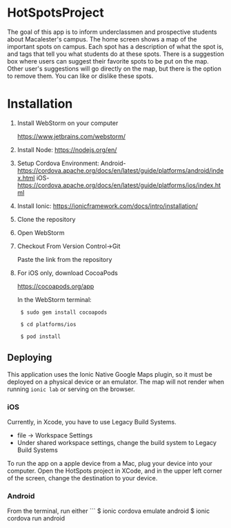 # HotSpotsProject
The goal of this app is to inform underclassmen and prospective students about Macalester's campus. The home screen shows a map of the important spots on campus. Each spot has a description of what the spot is, and tags that
tell you what students do at these spots. There is a suggestion box where users can suggest their favorite spots to be 
put on the map. Other user's suggestions will go directly on the map, but there is the option to remove them. You can 
like or dislike these spots. 

# Installation
1. Install WebStorm on your computer

      https://www.jetbrains.com/webstorm/
2. Install Node: https://nodejs.org/en/
        
3. Setup Cordova Environment:
        Android- https://cordova.apache.org/docs/en/latest/guide/platforms/android/index.html
        iOS- https://cordova.apache.org/docs/en/latest/guide/platforms/ios/index.html
       
4. Install Ionic:
        https://ionicframework.com/docs/intro/installation/
        
4. Clone the repository
5. Open WebStorm
6. Checkout From Version Control->Git 

      Paste the link from the repository
      
7. For iOS only, download CocoaPods

      https://cocoapods.org/app
      
      In the WebStorm terminal:
      
        $ sudo gem install cocoapods
        
        $ cd platforms/ios
        
        $ pod install

## Deploying

This application uses the Ionic Native Google Maps plugin, so it must be deployed on a physical device or an emulator. The map will not render when running ```ionic lab``` or serving on the browser.

### iOS
Currently, in Xcode, you have to use Legacy Build Systems.
  * file -> Workspace Settings
  * Under shared workspace settings, change the build system to Legacy Build Systems
          
To run the app on a apple device from a Mac, plug your device into your computer. Open the HotSpots project in XCode, and in the upper left corner of the screen, change the destination to your device. 

### Android

From the terminal, run either
    ``` 
    $ ionic cordova emulate android
    $ ionic cordova run android
